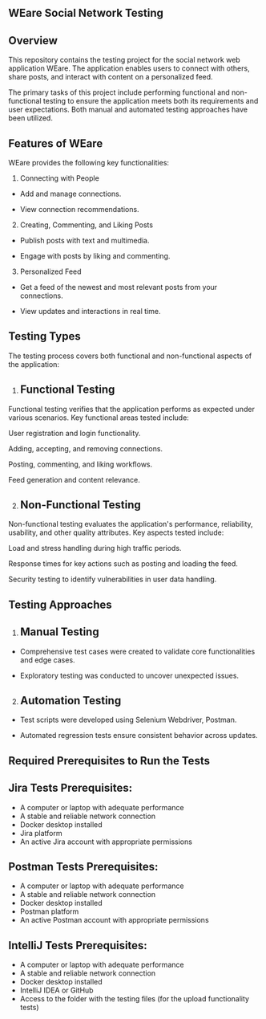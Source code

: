 ## WEare Social Network Testing

## Overview

This repository contains the testing project for the social network web application WEare. The application enables users to connect with others, share posts, and interact with content on a personalized feed.

The primary tasks of this project include performing functional and non-functional testing to ensure the application meets both its requirements and user expectations. Both manual and automated testing approaches have been utilized.

## Features of WEare

WEare provides the following key functionalities:

1. Connecting with People

- Add and manage connections.

- View connection recommendations.

2. Creating, Commenting, and Liking Posts

- Publish posts with text and multimedia.

- Engage with posts by liking and commenting.

3. Personalized Feed

- Get a feed of the newest and most relevant posts from your connections.

- View updates and interactions in real time.

## Testing Types

The testing process covers both functional and non-functional aspects of the application:

1. ## Functional Testing

Functional testing verifies that the application performs as expected under various scenarios. Key functional areas tested include:

User registration and login functionality.

Adding, accepting, and removing connections.

Posting, commenting, and liking workflows.

Feed generation and content relevance.

2. ## Non-Functional Testing

Non-functional testing evaluates the application's performance, reliability, usability, and other quality attributes. Key aspects tested include:

Load and stress handling during high traffic periods.

Response times for key actions such as posting and loading the feed.

Security testing to identify vulnerabilities in user data handling.

## Testing Approaches

1. ## Manual Testing

- Comprehensive test cases were created to validate core functionalities and edge cases.

- Exploratory testing was conducted to uncover unexpected issues.

2. ## Automation Testing

- Test scripts were developed using Selenium Webdriver, Postman.

- Automated regression tests ensure consistent behavior across updates.

## Required Prerequisites to Run the Tests 

## Jira Tests Prerequisites: 
- A computer or laptop with adequate performance 
- A stable and reliable network connection 
- Docker desktop installed 
- Jira platform 
- An active Jira account with appropriate permissions 
 

## Postman Tests Prerequisites: 
- A computer or laptop with adequate performance 
- A stable and reliable network connection 
- Docker desktop installed 
- Postman platform 
- An active Postman account with appropriate permissions 
 

## IntelliJ Tests Prerequisites: 
- A computer or laptop with adequate performance 
- A stable and reliable network connection 
- Docker desktop installed 
- IntelliJ IDEA or GitHub 
- Access to the folder with the testing files (for the upload functionality tests) 
